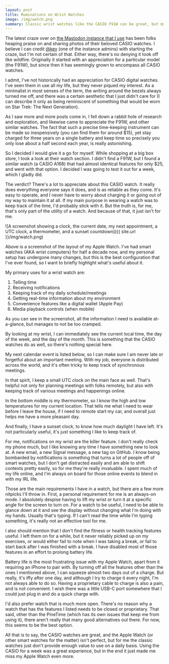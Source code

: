 ```yaml
---
layout: post
title: Ruminations on Wrist Watches
image: /img/watch.png
summary: Classic wrist watches like the CASIO F91W can be great, but my needs go beyond keeping track of time.
---
```


The latest craze over on [the Mastodon instance that I use](https://fosstodon.org) has been folks heaping praise on and sharing photos of their beloved CASIO watches. I believe I can credit [@kev](https://fosstodon.org/web/@kev) (one of the instance admins) with starting the craze, but I'm not certain of that. Either way, there's no denying it took off like wildfire. Originally it started with an appreciation for a particular model (the F91W), but since then it has seemingly grown to encompass all CASIO watches.

I admit, I've not historically had an appreciation for CASIO digital watches. I've seen them in use all my life, but they never piqued my interest. As a minimalist in most senses of the term, the writing around the bezels always turned me off, and there was a certain aesthetic that I just didn't care for (I can describe it only as being reminiscent of something that would be worn on Star Trek: The Next Generation).

As I saw more and more posts come in, I fell down a rabbit hole of research and exploration, and likewise came to appreciate the F91W, and other similar watches. The fact that such a precise time-keeping instrument can be made so inexpensively (you can find them for around $15), yet stay charged for three years on a single battery and keep time so precisely you only lose about a half second each year, is really astonishing. 

So I decided I would give it a go for myself. While shopping at a big box store, I took a look at their watch section. I didn't find a F91W, but I found a similar watch (a CASIO A168) that had almost identical features for only $25, and went with that option. I decided I was going to test it out for a week, which I gladly did.

The verdict? There's a lot to appreciate about this CASIO watch. It really does everything everyone says it does, and is as reliable as they come. It's easy to operate, and I never have to worry about charging it or going out of my way to maintain it at all. If my main purpose in wearing a watch was to keep track of the time, I'd probably stick with it. But the truth is, for me, that's only part of the utility of a watch. And because of that, it just isn't for me.

![A screenshot showing a clock, the current date, my next appointment, a UTC clock, a thermometer, and a sunset countdown]({{ site.url }}/img/watch.png)

Above is a screenshot of the layout of my Apple Watch. I've had smart watches (AKA wrist computers) for half a decade now, and my personal setup has undergone many changes, but this is the best configuration that I've ever found, so I want to briefly highlight what's useful about it.

My primary uses for a wrist watch are:
1. Telling time
2. Receiving notifications
3. Keeping track of my daily schedule/meetings
4. Getting real-time information about my environment
5. Convenience features like a digital wallet (Apple Pay)
6. Media playback controls (when mobile)

As you can see in the screenshot, all the information I need is available at-a-glance, but manages to not be too cramped. 

By looking at my wrist, I can immediately see the current local time, the day of the week, and the day of the month. This is something that the CASIO watches do as well, so there's nothing special here.

My next calendar event is listed below, so I can make sure I am never late or forgetful about an important meeting. With my job, everyone is distributed across the world, and it's often tricky to keep track of synchronous meetings.

In that spirit, I keep a small UTC clock on the main face as well. That's helpful not only for planning meetings with folks remotely, but also with keeping track of various meetings and happenings online.

In the bottom middle is my thermometer, so I know the high and low temperatures for my current location. That tells me what I need to wear before I leave the house, if I need to remote start my car, and overall just helps me have a more pleasant day.

And finally, I have a sunset clock, to know how much daylight I have left. It's not particularly useful, it's just something I like to keep track of.

For me, notifications on my wrist are the killer feature. I don't really check my phone much, but I like knowing any time I have something new to look at. A new email, a new Signal message, a new tag on GitHub. I know being bombarded by notifications is something that turns a lot of people off of smart watches, but I don't get distracted easily and am able to shift contexts pretty easily, so for me they're really invaluable. I spent much of my life online, and I'm always on board for those online events to blend in with my IRL life.

Those are the main requirements I have in a watch, but there are a few more nitpicks I'll throw in. First, a personal requirement for me is an always-on mode. I absolutely despise having to lift my wrist or turn it at a specific angle for the screen to turn on. For a watch to be useful, I need to be able to glance down at it and see the display without changing what I'm doing with my hands. Usually that's typing. If I can't read the time while I'm typing something, it's really not an effective tool for me.

I also should mention that I don't find the fitness or health tracking features useful. I left them on for a while, but it never reliably picked up on my exercises, or would either fail to note when I was taking a break, or fail to start back after I was finished with a break. I have disabled most of those features in an effort to prolong battery life.

Battery life is the most frustrating issue with my Apple Watch, apart from it requiring an iPhone to pair with. By turning off all the features other than the ones I mentioned above, I can squeeze almost two days out of a charge. But really, it's iffy after one day, and although I try to charge it every night, I'm not always able to do so. Having a proprietary cable to charge is also a pain, and is not convenient. I wish there was a little USB-C port somewhere that I could just plug in and do a quick charge with.

I'd also prefer watch that is much more open. There's no reason why a watch that has the features I listed needs to be closed or proprietary. That said, other than the PineTime (which has its own issues that keep me from using it), there aren't really that many good alternatives out there. For now, this seems to be the best option.

All that is to say, the CASIO watches are great, and the Apple Watch (or other smart watches for the matter) isn't perfect, but for me the classic watches just don't provide enough value to use on a daily basis. Using the CASIO for a week was a great experience, but in the end it just made me miss my Apple Watch even more.




